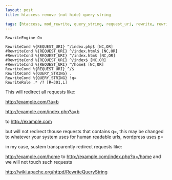 ```yaml
---
layout: post
title: htaccess remove (not hide) query string

tags: [htaccess, mod_rewrite, query_string, request_uri, rewrite, rewritecond, rewriterule]
---
```


    RewriteEngine On

    RewriteCond %{REQUEST_URI} ^/index.php$ [NC,OR]
    #RewriteCond %{REQUEST_URI} ^/index.html$ [NC,OR]
    #RewriteCond %{REQUEST_URI} ^/index.htm$ [NC,OR]
    #RewriteCond %{REQUEST_URI} ^/index$ [NC,OR]
    #RewriteCond %{REQUEST_URI} ^/home$ [NC,OR]
    RewriteCond %{REQUEST_URI} ^/$
    RewriteCond %{QUERY_STRING} .
    RewriteCond %{QUERY_STRING} !q=
    RewriteRule .* /? [R=301,L]

This will redirect all requests like:

http://example.com/?a=b

http://example.com/index.php?a=b

to http://example.com

but will not redirect thouse requests that contains q=, this may be changed to whatever your system uses for human readable urls, wordpress uses p=

in my case, sustem transparently redirect requests like:

http://example.com/home to http://example.com/index.php?q=/home and we will not touch such requests

http://wiki.apache.org/httpd/RewriteQueryString
